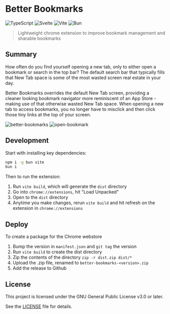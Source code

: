 # Better Bookmarks

![TypeScript](https://img.shields.io/badge/typescript-%23007ACC.svg?style=for-the-badge&logo=typescript&logoColor=white)
![Svelte](https://img.shields.io/badge/Svelte-4A4A55?style=for-the-badge&logo=svelte)
![Vite](https://img.shields.io/badge/Vite-646CFF?style=for-the-badge&logo=Vite&logoColor=white)
![Bun](https://img.shields.io/badge/Bun-000?logo=bun&style=for-the-badge&logoColor=white)

> Lightweight chrome extension to improve bookmark management and sharable bookmarks

## Summary

How often do you find yourself opening a new tab, only to either open a bookmark or search in the top bar? 
The default search bar that typically fills that New Tab space is some of the most wasted screen real estate in your day.

Better Bookmarks overrides the default New Tab screen, providing a cleaner looking bookmark navigator more reminiscent of an App Store - making use of that otherwise wasted New Tab space. When opening a new tab to access bookmarks, you no longer have to misclick and then click those tiny links at the top of your screen.

![better-bookmarks](https://github.com/user-attachments/assets/8a36de08-1c4c-418e-a033-d049a91f1e04)
![open-bookmark](https://github.com/user-attachments/assets/99a22ec4-c383-4172-8727-0e2d4dca0c50)

## Development

Start with installing key dependencies:
```sh
npm i -g bun vite
bun i
```

Then to run the extension:
1. Run `vite build`, which will generate the `dist` directory
2. Go into `chrome://extensions`, hit "Load Unpacked"
3. Open to the `dist` directory
4. Anytime you make changes, rerun `vite build` and hit refresh on the extension in `chrome://extensions`

## Deploy

To create a package for the Chrome webstore

1. Bump the version in `manifest.json` and `git tag` the version
2. Run `vite build` to create the dist directory
3. Zip the contents of the directory `zip -r dist.zip dist/*`
4. Upload the .zip file, renamed to `better-bookmarks-<version>.zip`
5. Add the release to Github

## License

This project is licensed under the GNU General Public License v3.0 or later.

See the [LICENSE](./LICENSE) file for details.
